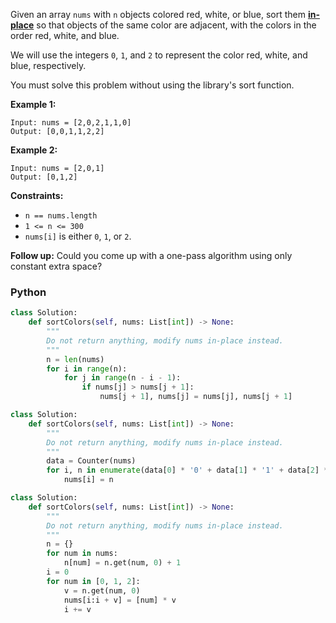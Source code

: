 Given an array  `nums`  with  `n`  objects colored red, white, or blue, sort them  **[in-place](https://en.wikipedia.org/wiki/In-place_algorithm)** so that objects of the same color are adjacent, with the colors in the order red, white, and blue.

We will use the integers  `0`,  `1`, and  `2`  to represent the color red, white, and blue, respectively.

You must solve this problem without using the library's sort function.

**Example 1:**
```
Input: nums = [2,0,2,1,1,0]
Output: [0,0,1,1,2,2]
```

**Example 2:**
```
Input: nums = [2,0,1]
Output: [0,1,2]
```

**Constraints:**

-   `n == nums.length`
-   `1 <= n <= 300`
-   `nums[i]`  is either  `0`,  `1`, or  `2`.

**Follow up:** Could you come up with a one-pass algorithm using only constant extra space?


### Python

```python
class Solution:
    def sortColors(self, nums: List[int]) -> None:
        """
        Do not return anything, modify nums in-place instead.
        """
        n = len(nums)
        for i in range(n):
            for j in range(n - i - 1):
                if nums[j] > nums[j + 1]:
                    nums[j + 1], nums[j] = nums[j], nums[j + 1] 
```

```python
class Solution:
    def sortColors(self, nums: List[int]) -> None:
        """
        Do not return anything, modify nums in-place instead.
        """
        data = Counter(nums)
        for i, n in enumerate(data[0] * '0' + data[1] * '1' + data[2] * '2'):
            nums[i] = n
```

```python
class Solution:
    def sortColors(self, nums: List[int]) -> None:
        """
        Do not return anything, modify nums in-place instead.
        """
        n = {}
        for num in nums:
            n[num] = n.get(num, 0) + 1
        i = 0
        for num in [0, 1, 2]:
            v = n.get(num, 0)
            nums[i:i + v] = [num] * v
            i += v
```
